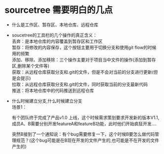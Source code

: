 # sourcetree 需要明白的几点
- 什么是工作区、暂存区、本地仓库、远程仓库
- soucetree的工具栏的几个操作的真正含义：<br/>
	丢弃：是本地仓库的内容覆盖到暂存区和工作区<br/>
	暂存：将修改的内容保存，这个按钮主要用于切换分支和使用git flow的时候用的频繁<br/>
	添加、移除、添加移除：三个操作主要对于项目当中文件的操作(添加到暂存区,删除某个文件等)<br/>
	获取：从远程仓库获取分支和.git的文件，但是不会对当前的分支进行更新(但是会提示)<br/>
	拉取：从远程仓库获取分支和.git的文件，同时获取当前的分支最新代码<br/>
	推送：将本地仓库中的代码推送到远程仓库




- 什么时候建立分支,什么时候建立分支<br/>
	场景1：<br/>

	有个团队终于完成了产品v1.0 上线，这个时候需求策划要求开发新的版本V1.1,成员A、B需要分别开发featureA和featureB功能，此时他们开始疯狂开发....<br/>

	突然B接到了一个通知说：有个bug需要修复一下，这个时候B要怎么做代码管理规范？(这个bug可能是在B现在开发的文件产生的,也可能是不在开发的文件产生的)